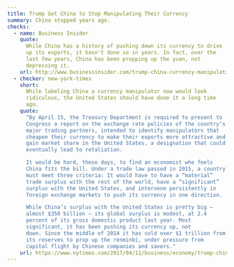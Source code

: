```yaml
---
title: Trump Got China to Stop Manipulating Their Currency
summary: China stopped years ago.
checks:
  - name: Business Insider
    quote:
      While China has a history of pushing down its currency to drive
      up its exports, it hasn't done so in years. In fact, over the
      last few years, China has been propping up the yuan, not
      depressing it.
    url: http://www.businessinsider.com/trump-china-currency-manipulation-north-korea-2017-4
  - checker: new-york-times
    short:
      While labeling China a currency manipulator now would look
      ridiculous, the United States should have done it a long time
      ago.
    quote:
      "By April 15, the Treasury Department is required to present to
      Congress a report on the exchange rate policies of the country’s
      major trading partners, intended to identify manipulators that
      cheapen their currency to make their exports more attractive and
      gain market share in the United States, a designation that could
      eventually lead to retaliation.

      It would be hard, these days, to find an economist who feels
      China fits the bill. Under a trade law passed in 2015, a country
      must meet three criteria: It would have to have a “material”
      trade surplus with the rest of the world, have a “significant”
      surplus with the United States, and intervene persistently in
      foreign exchange markets to push its currency in one direction.

      While China’s surplus with the United States is pretty big —
      almost $350 billion — its global surplus is modest, at 2.4
      percent of its gross domestic product last year. Most
      significant, it has been pushing its currency up, not
      down. Since the middle of 2014 it has sold over $1 trillion from
      its reserves to prop up the renminbi, under pressure from
      capital flight by Chinese companies and savers."
    url: https://www.nytimes.com/2017/04/11/business/economy/trump-china-currency-manipulation-trade.html
---
```


